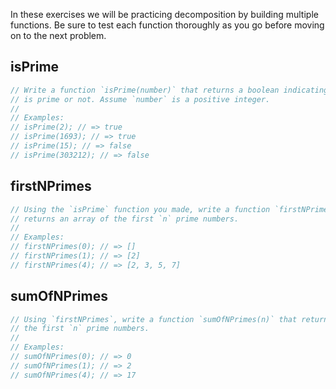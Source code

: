 In these exercises we will be practicing decomposition by building multiple functions.
Be sure to test each function thoroughly as you go before moving on to the next
problem.

## isPrime

```js
// Write a function `isPrime(number)` that returns a boolean indicating if `number`
// is prime or not. Assume `number` is a positive integer.
//
// Examples:
// isPrime(2); // => true
// isPrime(1693); // => true
// isPrime(15); // => false
// isPrime(303212); // => false
```

## firstNPrimes

```js
// Using the `isPrime` function you made, write a function `firstNPrimes(n)` that
// returns an array of the first `n` prime numbers.
//
// Examples:
// firstNPrimes(0); // => []
// firstNPrimes(1); // => [2]
// firstNPrimes(4); // => [2, 3, 5, 7]
```

## sumOfNPrimes

```js
// Using `firstNPrimes`, write a function `sumOfNPrimes(n)` that returns the sum of
// the first `n` prime numbers.
//
// Examples:
// sumOfNPrimes(0); // => 0
// sumOfNPrimes(1); // => 2
// sumOfNPrimes(4); // => 17
```
